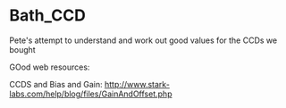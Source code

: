 # Bath_CCD
Pete's attempt to understand and work out good values for the CCDs we bought

GOod web resources:

CCDS and Bias and Gain: http://www.stark-labs.com/help/blog/files/GainAndOffset.php

